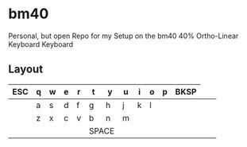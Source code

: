 # bm40
Personal, but open Repo for my Setup on the bm40 40% Ortho-Linear Keyboard Keyboard

## Layout

|ESC|q|w|e|r|t|y|u|i|o|p|BKSP|
|----|----|----|----|----|----|----|----|----|----|----|----|
||a|s|d|f|g|h|j|k|l|||
||z|x|c|v|b|n|m|||||
|||||<td colspan=2>SPACE|||||||
